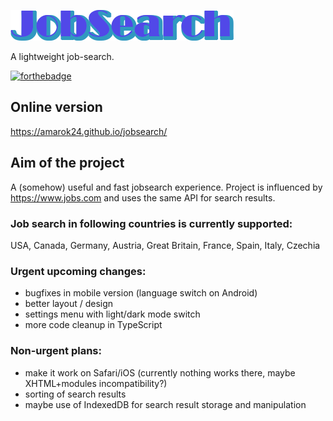 ![Logo](./jobsearch-logo.webp?raw=true "Logo")

A lightweight job-search.

[![forthebadge](https://forthebadge.com/images/badges/made-with-typescript.svg)](https://forthebadge.com)

## Online version
https://amarok24.github.io/jobsearch/

## Aim of the project
A (somehow) useful and fast jobsearch experience. Project is influenced by https://www.jobs.com and uses the same API for search results.

### Job search in following countries is currently supported:
USA, Canada, Germany, Austria, Great Britain, France, Spain, Italy, Czechia

### Urgent upcoming changes:
- bugfixes in mobile version (language switch on Android)
- better layout / design
- settings menu with light/dark mode switch
- more code cleanup in TypeScript

### Non-urgent plans:
- make it work on Safari/iOS (currently nothing works there, maybe XHTML+modules incompatibility?)
- sorting of search results
- maybe use of IndexedDB for search result storage and manipulation
